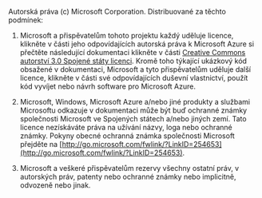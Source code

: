 Autorská práva (c) Microsoft Corporation.  Distribuované za těchto podmínek:
 
1. Microsoft a přispěvatelům tohoto projektu každý uděluje licence, klikněte v části jeho odpovídajících autorská práva k Microsoft Azure si přečtěte následující dokumentaci klikněte v části [Creative Commons autorství 3.0 Spojené státy licenci](http://creativecommons.org/licenses/by/3.0/us/legalcode).  Kromě toho týkající ukázkový kód obsažené v dokumentaci, Microsoft a tyto přispěvatelům uděluje další licence, klikněte v části své odpovídajících duševní vlastnictví, použít kód vyvíjet nebo návrh software pro Microsoft Azure.
 
2.  Microsoft, Windows, Microsoft Azure a/nebo jiné produkty a službami Microsoftu odkazuje v dokumentaci může být buď ochranné známky společnosti Microsoft ve Spojených státech a/nebo jiných zemí. Tato licence nezískáváte práva na užívání názvy, loga nebo ochranné známky. Pokyny obecné ochranná známka společnosti Microsoft přejděte na [http://go.microsoft.com/fwlink/?LinkID=254653](http://go.microsoft.com/fwlink/?LinkID=254653).
 
3.  Microsoft a veškeré přispěvatelům rezervy všechny ostatní práv, v autorských práv, patenty nebo ochranné známky nebo implicitně, odvozeně nebo jinak.